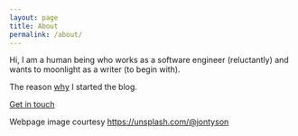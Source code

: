 ```yaml
---
layout: page
title: About
permalink: /about/
---
```


Hi, I am a human being who works as a software engineer (reluctantly) and wants to moonlight as a writer (to begin with).

The reason [why](https://ahilsa.github.io/why/) I started the blog.

[Get in touch](mailto:ahilsa@protonmail.com)

Webpage image courtesy https://unsplash.com/@jontyson
